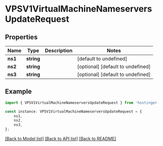 # VPSV1VirtualMachineNameserversUpdateRequest


## Properties

Name | Type | Description | Notes
------------ | ------------- | ------------- | -------------
**ns1** | **string** |  | [default to undefined]
**ns2** | **string** |  | [optional] [default to undefined]
**ns3** | **string** |  | [optional] [default to undefined]

## Example

```typescript
import { VPSV1VirtualMachineNameserversUpdateRequest } from 'hostinger-api-sdk';

const instance: VPSV1VirtualMachineNameserversUpdateRequest = {
    ns1,
    ns2,
    ns3,
};
```

[[Back to Model list]](../README.md#documentation-for-models) [[Back to API list]](../README.md#documentation-for-api-endpoints) [[Back to README]](../README.md)
